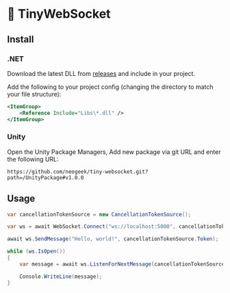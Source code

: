 # 🔧 TinyWebSocket

## Install

### .NET

Download the latest DLL from [releases](https://github.com/neogeek/tiny-websocket/releases/) and include in your project.

Add the following to your project config (changing the directory to match your file structure):

```xml
<ItemGroup>
    <Reference Include="Libs\*.dll" />
</ItemGroup>
```

### Unity

Open the Unity Package Managers, Add new package via git URL and enter the following URL:

```
https://github.com/neogeek/tiny-websocket.git?path=/UnityPackage#v1.0.0
```

## Usage

```csharp
var cancellationTokenSource = new CancellationTokenSource();

var ws = await WebSocket.Connect("ws://localhost:5000", cancellationTokenSource.Token);

await ws.SendMessage("Hello, world!", cancellationTokenSource.Token);

while (ws.IsOpen())
{
    var message = await ws.ListenForNextMessage(cancellationTokenSource.Token);

    Console.WriteLine(message);
}
```

